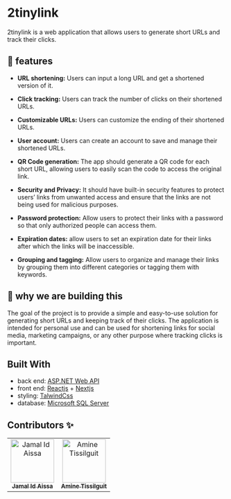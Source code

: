 # 2tinylink

2tinylink is a web application that allows users to generate short URLs and
track their clicks.

## 🚀 features

- <b>URL shortening:</b> Users can input a long URL and get a shortened version of it.

- <b>Click tracking:</b> Users can track the number of clicks on their shortened URLs.

- <b>Customizable URLs:</b> Users can customize the ending of their shortened URLs.

- <b>User account:</b> Users can create an account to save and manage their shortened
  URLs.

- <b>QR Code generation:</b> The app should generate a QR code for each short URL,
  allowing users to easily scan the code to access the original link.

- <b>Security and Privacy:</b> It should have built-in security features to protect
  users’ links from unwanted access and ensure that the links are not being used
  for malicious purposes.

- <b>Password protection:</b> Allow users to protect their links with a password so
  that only authorized people can access them.

- <b>Expiration dates:</b> allow users to set an expiration date for their links after
  which the links will be inaccessible.

- <b>Grouping and tagging:</b> Allow users to organize and manage their links by
  grouping them into different categories or tagging them with keywords.

## 🤔 why we are building this

The goal of the project is to provide a simple and easy-to-use solution for
generating short URLs and keeping track of their clicks. The application is
intended for personal use and can be used for shortening links for social media,
marketing campaigns, or any other purpose where tracking clicks is important.

## Built With

- back end:
  [ASP.NET Web API](https://dotnet.microsoft.com/en-us/apps/aspnet/apis)
- front end: [Reactjs](https://reactjs.org/) + [Nextjs](https://www.nextjs.org/)
- styling: [TalwindCss](https://tailwindcss.com/)
- database: [Microsoft SQL Server](https://www.microsoft.com/en-us/sql-server/)

## Contributors ✨

<table>
  <tbody>
    <tr>
      <td align="center"><a href="https://jamalidaissa.vercel.app"><img src="https://avatars.githubusercontent.com/u/69154853?v=4" width="100px;" alt="Jamal Id Aissa"/><br /><sub><b>Jamal Id Aissa</b></sub></a><br /></td>
      <td align="center"><a href="https://github.com/AmineTissilguit"><img src="https://avatars.githubusercontent.com/u/80909415?v=4" width="100px;" alt="Amine Tissilguit"/><br /><sub><b>Amine Tissilguit</b></sub></a><br /></td>
    </tr>
  </tbody>
</table>
